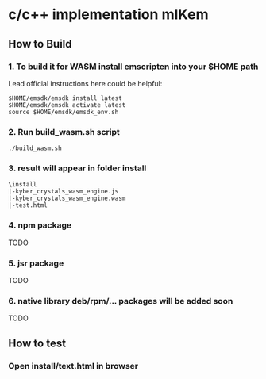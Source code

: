 # c/c++ implementation mlKem

## How to Build
### 1. To build it for WASM install emscripten into your $HOME path
Lead official instructions here could be helpful:
```
$HOME/emsdk/emsdk install latest
$HOME/emsdk/emsdk activate latest
source $HOME/emsdk/emsdk_env.sh
```

### 2. Run build_wasm.sh script
```
./build_wasm.sh
```

### 3. result will appear in folder install
```
\install
|-kyber_crystals_wasm_engine.js
|-kyber_crystals_wasm_engine.wasm
|-test.html
```

### 4. npm package
TODO

### 5. jsr package
TODO

### 6. native library deb/rpm/... packages will be added soon
TODO

## How to test
### Open install/text.html in browser
